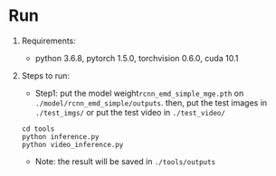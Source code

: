 # Run
1. Requirements:
    * python 3.6.8, pytorch 1.5.0, torchvision 0.6.0, cuda 10.1

2. Steps to run:
    * Step1:  put the model weight`rcnn_emd_simple_mge.pth` on `./model/rcnn_emd_simple/outputs`.
              then, put the test images in `./test_imgs/` or put the test video in `./test_video/`
	```
	cd tools
	python inference.py
	python video_inference.py
	```
    
	* Note:  the result will be saved in `./tools/outputs`
